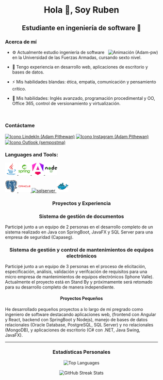 <h1 align="center">Hola 👋, Soy Ruben</h1>
<h2 align="center">Estudiante en ingeniería de software 🔧</h2>

<h3 align="left">Acerca de mí</h3>

<p><img align="right" src="https://github.com/Adam-pw/Adam-pw/blob/main/animation_500_kxa883sd.gif" alt="Animación (Adam-pw)" /></p>

- ⚙️ Actualmente estudio ingeniería de software en la Universidad de las Fuerzas Armadas, cursando sexto nivel.

- 🌱 Tengo experiencia en desarrollo web, aplicaciones de escritorio y bases de datos.

- ⚡ Mis habilidades blandas: ética, empatía, comunicación y pensamiento crítico.

- 🧠 Mis habilidades: Inglés avanzado, programación procedimental y OO, Office 365, control de versionamiento y virtualización.

<br>

<h3 align="left">Contáctame</h3>
<p align="left">
  <a href="https://www.linkedin.com/in/ruben-benavides-050067168/" target="blank"><img align="center"
      src="https://raw.githubusercontent.com/rahuldkjain/github-profile-readme-generator/master/src/images/icons/Social/linked-in-alt.svg"
      alt="Icono LindekIn (Adam Pithewan)" height="30" width="40" /></a>
  <a href="https://www.instagram.com/rubendb25/" target="blank"><img align="center"
      src="https://raw.githubusercontent.com/rahuldkjain/github-profile-readme-generator/master/src/images/icons/Social/instagram.svg"
      alt="Icono Instagram (Adam Pithewan)" height="30" width="40" /></a>
  <a href="mailto:dario.benavides@hotmail.com" target="blank"><img align="center"
      src="https://github.com/sempostma/office365-icons/blob/master/svg/outlook.svg"
      alt="Icono Outlook (sempostma)" height="30" width="40" /></a>
</p>

<h3 align="left">Languages and Tools:</h3>
<p align="left"> 
  
  <a href="https://www.java.com" target="_blank" rel="noreferrer"> <img
      src="https://raw.githubusercontent.com/devicons/devicon/master/icons/java/java-original.svg" alt="java" width="40"
      height="40" /> 
  <a href="https://spring.io/projects/spring-boot" target="_blank" rel="noreferrer"> <img
      src="https://github.com/devicons/devicon/blob/master/icons/spring/spring-original-wordmark.svg" alt="springboot" width="40"
      height="40" />
    <a href="https://angular.dev/" target="_blank" rel="noreferrer"> <img
      src="https://github.com/devicons/devicon/blob/master/icons/angular/angular-original.svg"
      alt="angular" width="40" height="40" /> 
  </a><a href="https://nodejs.org" target="_blank" rel="noreferrer"> <img
      src="https://raw.githubusercontent.com/devicons/devicon/master/icons/nodejs/nodejs-original-wordmark.svg"
      alt="nodejs" width="40" height="40" /> 
  </a> 
      
  <a href="https://www.postgresql.org/" target="_blank" rel="noreferrer"> <img
      src="https://github.com/devicons/devicon/blob/master/icons/postgresql/postgresql-original.svg" alt="postgresql" width="40"
      height="40" /> </a> 
  <a href="https://www.oracle.com/database/technologies/xe-downloads.html" target="_blank" rel="noreferrer"> <img
      src="https://github.com/devicons/devicon/blob/master/icons/oracle/oracle-original.svg" alt="oracledb" width="40"
      height="40" /> </a> 
  <a href="https://www.microsoft.com/es-es/sql-server" target="_blank" rel="noreferrer"> <img
      src="https://user-images.githubusercontent.com/4249331/52232852-e2c4f780-28bd-11e9-835d-1e3cf3e43888.png" alt="sqlserver" width="40"
      height="40" /> </a> 
  <a href="https://www.docker.com/" target="_blank" rel="noreferrer"> <img
      src="https://github.com/devicons/devicon/blob/master/icons/docker/docker-original.svg" alt="docker" width="40"
      height="40" /> </a> 
      
</p>

<h3 align="center">Proyectos y Experiencia</h3>
<h3 align="center">Sistema de gestión de documentos</h3>
Participé junto a un equipo de 2 personas en el desarrollo completo de un sistema realizado en Java con SpringBoot, JavaFX y SQL Server para una empresa de seguridad (Capaseg).

<h3 align="center">Sistema de gestión y control de mantenimientos de equipos electrónicos</h3>
Participé junto a un equipo de 3 personas en el proceso de elicitación, especificación, análisis, validación y verifcación de requisitos para una micro empresa de mantenimientos de equipos electrónicos (Iphone Valle). Actualmente el proyecto está en Stand By y próximamente será retomado para su desarrollo completo de manera independiente.

<h4 align="center">Proyectos Pequeños</h4>
He desarrollado pequeños proyectos a lo largo de mi pregrado como ingeniero de software destacando aplicaciones web, (frontend con Angular y React, backend con SpringBoot y Nodejs), manejo de bases de datos relacionales (Oracle Database, PostgreSQL, SQL Server) y no relacionales (MongoDB), y aplicaciones de escritorio (C# con .NET, Java Swing, JavaFX).

<hr>

<h3 align="center">Estadísticas Personales</h3>
<p align="center">
  <img
    src="https://github-readme-stats.vercel.app/api/top-langs?username=RubenBenavidess&show_icons=true&locale=en&bg_color=0d1117&text_color=ffffff&layout=compact"
    alt="Top Languages"/>
</p>
<p align="center">
  <img align="center"
    src="https://github-readme-streak-stats.herokuapp.com/?user=RubenBenavidess&theme=dark&background=0d1117&date_format=M%20j%5B%2C%20Y%5D"
    alt="GitHub Streak Stats" />
</p>

